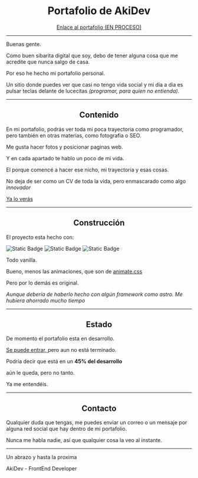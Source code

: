 <h1 align=center>Portafolio de AkiDev </h1>
<p align= center> <a href="https://electrum10.github.io/"> Enlace al portafolio (EN PROCESO)</a> </p>

<hr>

Buenas gente.

Como buen sibarita digital que soy, debo de tener alguna cosa que me acredite que nunca salgo de casa.

Por eso he hecho mi portafolio personal.

Un sitio donde puedes ver que casi no tengo vida social y mi dia a dia es pulsar teclas delante de lucecitas *(programar, para quien no entienda)*.

<hr>

<h2 align=center>Contenido </h2>

En mi portafolio, podrás ver toda mi poca trayectoria como programador, pero también en otras materias, como fotografia o SEO.

Me gusta hacer fotos y posicionar paginas web.

Y en cada apartado te hablo un poco de mi vida.

El porque comencé a hacer ese nicho, mi trayectoria y esas cosas.

No deja de ser como un CV de toda la vida, pero enmascarado como algo *innovador*

<p> <a href="https://electrum10.github.io/"> Ya lo verás </a> </p>

<hr>

<h2 align=center>Construcción </h2>

El proyecto esta hecho con:

![Static Badge](https://img.shields.io/badge/HTML-orange?logo=HTML5)
![Static Badge](https://img.shields.io/badge/CSS-blue?logo=CSS3)
![Static Badge](https://img.shields.io/badge/JS-yellow?style=flat&logo=JSS)

Todo vanilla.

Bueno, menos las animaciones, que son de [animate.css](https://animate.style/)

Pero por lo demás es original.

*Aunque debería de haberlo hecho con algún framework como astro. Me hubiera ahorrado mucho tiempo*

<hr>

<h2 align=center>Estado </h2>

De momento el portafolio esta en desarrollo.

<a href="https://electrum10.github.io/"> Se puede entrar, </a> pero aun no está terminado.

Podría decir que está en un **45% del desarrollo**

aún le queda, pero no tanto.

Ya me entendéis.

<hr>

<h2 align=center>Contacto</h2>

Qualquier duda que tengas, me puedes enviar un correo o un mensaje por alguna red social que hay dentro de mi portafolio.

Nunca me habla nadie, así que qualquier cosa la veo al instante.

<hr>

Un abrazo y hasta la proxima

AkiDev - FrontEnd Developer

